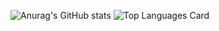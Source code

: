 ![Anurag's GitHub stats](https://github-readme-stats.vercel.app/api?username=slablove&theme=buefy&show_icons=true)
![Top Languages Card](https://github-readme-stats.vercel.app/api/top-langs/?username=slablove&theme=buefy&show_icons=true)
